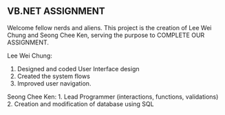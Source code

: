 ## VB.NET ASSIGNMENT

Welcome fellow nerds and aliens.
This project is the creation of Lee Wei Chung and Seong Chee Ken, serving the purpose to COMPLETE OUR ASSIGNMENT.

Lee Wei Chung:
1. Designed and coded User Interface design
2. Created the system flows
3. Improved user navigation.

Seong Chee Ken:
	1. Lead Programmer (interactions, functions, validations)
	2. Creation and modification of database using SQL
